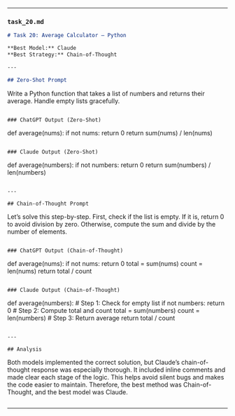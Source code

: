 
---

### `task_20.md`

```markdown
# Task 20: Average Calculator – Python

**Best Model:** Claude  
**Best Strategy:** Chain-of-Thought  

---

## Zero-Shot Prompt
```
Write a Python function that takes a list of numbers and returns their average. Handle empty lists gracefully.
```

### ChatGPT Output (Zero-Shot)
```
def average(nums):
    if not nums:
        return 0
    return sum(nums) / len(nums)
```

### Claude Output (Zero-Shot)
```
def average(numbers):
    if not numbers:
        return 0
    return sum(numbers) / len(numbers)
```

---

## Chain-of-Thought Prompt
```
Let’s solve this step-by-step. First, check if the list is empty. If it is, return 0 to avoid division by zero. Otherwise, compute the sum and divide by the number of elements.
```

### ChatGPT Output (Chain-of-Thought)
```
def average(nums):
    if not nums:
        return 0
    total = sum(nums)
    count = len(nums)
    return total / count
```

### Claude Output (Chain-of-Thought)
```
def average(numbers):
    # Step 1: Check for empty list
    if not numbers:
        return 0
    # Step 2: Compute total and count
    total = sum(numbers)
    count = len(numbers)
    # Step 3: Return average
    return total / count
```

---

## Analysis
```
Both models implemented the correct solution, but Claude’s chain-of-thought response was especially thorough. It included inline comments and made clear each stage of the logic. This helps avoid silent bugs and makes the code easier to maintain. Therefore, the best method was Chain-of-Thought, and the best model was Claude.
```
```

---